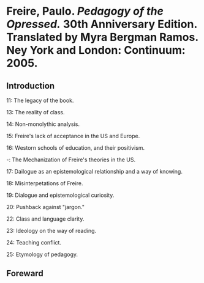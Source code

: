 # Freire, Paulo. *Pedagogy of the Opressed.* 30th Anniversary Edition. Translated by Myra Bergman Ramos. Ney York and London: Continuum: 2005.  

## Introduction  

11: The legacy of the book.  

13: The reality of class.  

14: Non-monolythic analysis.  

15: Freire's lack of acceptance in the US and Europe.  

16: Westorn schools of education, and their positivism.  

-: The Mechanization of Freire's theories in the US.  

17: Dailogue as an epistemological relationship and a way of knowing.  
 
18: Misinterpetations of Freire.  

19: Dialogue and epistemological curiosity.  

20: Pushback against "jargon."

22: Class and language clarity.  

23: Ideology on the way of reading.  
 
24: Teaching conflict.  

25: Etymology of pedagogy.  

## Foreward  

